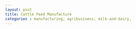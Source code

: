 ```yaml
---
layout: post
title: Cattle Feed Manufacture
categories : manufacturing, agribusiness, milk-and-dairy,
---
```


